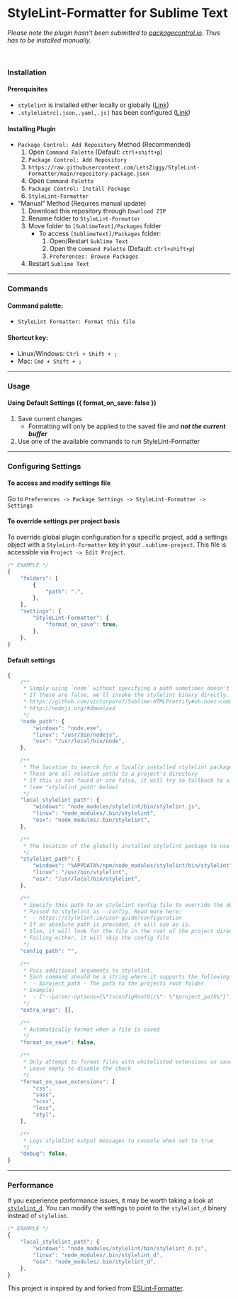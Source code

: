 # StyleLint-Formatter for Sublime Text

*Please note the plugin hasn't been submitted to [packagecontrol.io](https://packagecontrol.io/). Thus has to be installed manually.*

<br>

### Installation

#### Prerequisites

- `stylelint` is installed either locally or globally ([Link](https://www.npmjs.com/package/stylelint))
- `.stylelintrc[.json,.yaml,.js]` has been configured ([Link](https://stylelint.io/user-guide/configuration))

#### Installing Plugin

- `Package Control: Add Repository` Method (Recommended)
	1. Open `Command Palette` (Default: `ctrl+shift+p`)
	2. ``Package Control: Add Repository``
	3. `https://raw.githubusercontent.com/LetsZiggy/StyleLint-Formatter/main/repository-package.json`
	4. Open `Command Palette`
	5. `Package Control: Install Package`
	6. `StyleLint-Formatter`
- "Manual" Method (Requires manual update)
	1. Download this repository through `Download ZIP`
	2. Rename folder to `StyleLint-Formatter`
	3. Move folder to `[SublimeText]/Packages` folder
		- To access `[SublimeText]/Packages` folder:
			1. Open/Restart `Sublime Text`
			2. Open the `Command Palette` (Default: `ctrl+shift+p`)
			3. `Preferences: Browse Packages`
	4. Restart `Sublime Text`

---

### Commands

#### Command palette:

- `StyleLint Formatter: Format this file`

#### Shortcut key:

* Linux/Windows: `Ctrl + Shift + ;`
* Mac: `Cmd + Shift + ;`

---

### Usage

#### Using Default Settings ({ format_on_save: false })

1. Save current changes
	- Formatting will only be applied to the saved file and _**not the current buffer**_
2. Use one of the available commands to run StyleLint-Formatter

---

### Configuring Settings

#### To access and modify settings file

Go to `Preferences -> Package Settings -> StyleLint-Formatter -> Settings`

#### To override settings per project basis

To override global plugin configuration for a specific project, add a settings object with a `StyleLint-Formatter` key in your `.sublime-project`. This file is accessible via `Project -> Edit Project`.

```javascript
/* EXAMPLE */
{
	"folders": [
		{
			"path": ".",
		},
	],
	"settings": {
		"StyleLint-Formatter": {
			"format_on_save": true,
		},
	},
}
```

#### Default settings

```javascript
{
	/**
	 * Simply using `node` without specifying a path sometimes doesn't work :(
	 * If these are false, we'll invoke the stylelint binary directly.
	 * https://github.com/victorporof/Sublime-HTMLPrettify#oh-noez-command-not-found
	 * http://nodejs.org/#download
	 */
	"node_path": {
		"windows": "node.exe",
		"linux": "/usr/bin/nodejs",
		"osx": "/usr/local/bin/node",
	},

	/**
	 * The location to search for a locally installed stylelint package
	 * These are all relative paths to a project's directory
	 * If this is not found or are false, it will try to fallback to a global package
	 * (see "stylelint_path" below)
	 */
	"local_stylelint_path": {
		"windows": "node_modules/stylelint/bin/stylelint.js",
		"linux": "node_modules/.bin/stylelint",
		"osx": "node_modules/.bin/stylelint",
	},

	/**
	 * The location of the globally installed stylelint package to use as a fallback
	 */
	"stylelint_path": {
		"windows": "%APPDATA%/npm/node_modules/stylelint/bin/stylelint",
		"linux": "/usr/bin/stylelint",
		"osx": "/usr/local/bin/stylelint",
	},

	/**
	 * Specify this path to an stylelint config file to override the default behavior
	 * Passed to stylelint as --config. Read more here:
	 * 	- https://stylelint.io/user-guide/configuration
	 * If an absolute path is provided, it will use as is.
	 * Else, it will look for the file in the root of the project directory.
	 * Failing either, it will skip the config file
	 */
	"config_path": "",

	/**
	 * Pass additional arguments to stylelint.
	 * Each command should be a string where it supports the following replacements:
	 * 	- $project_path - The path to the projects root folder
	 * Example:
	 * 	- ["--parser-options={\"tsconfigRootDir\": \"$project_path\"}"]
	 */
	"extra_args": [],

	/**
	 * Automatically format when a file is saved
	 */
	"format_on_save": false,

	/**
	 * Only attempt to format files with whitelisted extensions on save.
	 * Leave empty to disable the check
	 */
	"format_on_save_extensions": [
		"css",
		"sass",
		"scss",
		"less",
		"styl",
	],

	/**
	 * Logs stylelint output messages to console when set to true
	 */
	"debug": false,
}
```

---

### Performance

If you experience performance issues, it may be worth taking a look at [`stylelint_d`](https://www.npmjs.com/package/stylelint_d). You can modify the settings to point to the `stylelint_d` binary instead of `stylelint`.

```javascript
/* EXAMPLE */
{
	"local_stylelint_path": {
		"windows": "node_modules/stylelint/bin/stylelint_d.js",
		"linux": "node_modules/.bin/stylelint_d",
		"osx": "node_modules/.bin/stylelint_d",
	},
}
```

This project is inspired by and forked from [ESLint-Formatter](https://github.com/TheSavior/ESLint-Formatter).
